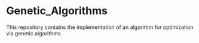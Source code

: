 # Genetic_Algorithms
 This repository contains the implementation of an algorithm for optimization via genetic algorithms.

